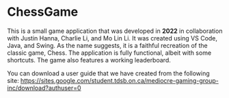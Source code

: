 # ChessGame
This is a small game application that was developed in **2022** in collaboration with Justin Hanna, Charlie Li, and Mo Lin Li. It was created using VS Code, Java, and Swing. As the name suggests, it is a faithful recreation of the classic game, Chess.  The application is fully functional, albeit with some shortcuts. The game also features a working leaderboard. 

You can download a user guide that we have created from the following site: https://sites.google.com/student.tdsb.on.ca/mediocre-gaming-group-inc/download?authuser=0


